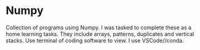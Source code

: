 # Numpy
Collection of programs using Numpy. I was tasked to complete these as a home learning tasks. They include arrays, patterns, duplicates and vertical stacks. Use terminal of coding software to view. I use VSCode//conda. 
